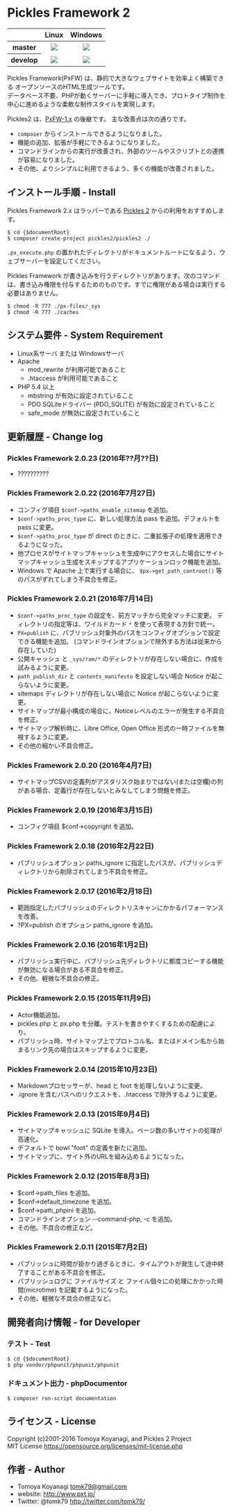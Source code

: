 # Pickles Framework 2

<table>
  <thead>
    <tr>
      <th></th>
      <th>Linux</th>
      <th>Windows</th>
    </tr>
  </thead>
  <tbody>
    <tr>
      <th>master</th>
      <td align="center">
        <a href="https://travis-ci.org/pickles2/px-fw-2.x"><img src="https://secure.travis-ci.org/pickles2/px-fw-2.x.svg?branch=master"></a>
      </td>
      <td align="center">
        <a href="https://ci.appveyor.com/project/tomk79/px-fw-2-x"><img src="https://ci.appveyor.com/api/projects/status/bq8v3bgfrhbvr6rv/branch/master?svg=true"></a>
      </td>
    </tr>
    <tr>
      <th>develop</th>
      <td align="center">
        <a href="https://travis-ci.org/pickles2/px-fw-2.x"><img src="https://secure.travis-ci.org/pickles2/px-fw-2.x.svg?branch=develop"></a>
      </td>
      <td align="center">
        <a href="https://ci.appveyor.com/project/tomk79/px-fw-2-x"><img src="https://ci.appveyor.com/api/projects/status/bq8v3bgfrhbvr6rv/branch/develop?svg=true"></a>
      </td>
    </tr>
  </tbody>
</table>


Pickles Framework(PxFW) は、静的で大きなウェブサイトを効率よく構築できる オープンソースのHTML生成ツールです。<br />
データベース不要、PHPが動くサーバーに手軽に導入でき、プロトタイプ制作を中心に進めるような柔軟な制作スタイルを実現します。

Pickles2 は、[PxFW-1.x](https://github.com/tomk79/PxFW-1.x) の後継です。
主な改善点は次の通りです。

- `composer` からインストールできるようになりました。
- 機能の追加、拡張が手軽にできるようになりました。
- コマンドラインからの実行が改善され、外部のツールやスクリプトとの連携が容易になりました。
- その他、よりシンプルに利用できるよう、多くの機能が改善されました。



## インストール手順 - Install


Pickles Framework 2.x はラッパーである [Pickles 2](https://github.com/pickles2/pickles2) からの利用をおすすめします。

```
$ cd {$documentRoot}
$ composer create-project pickles2/pickles2 ./
```

`.px_execute.php` の置かれたディレクトリがドキュメントルートになるよう、ウェブサーバーを設定してください。

Pickles Framework が書き込みを行うディレクトリがあります。次のコマンドは、書き込み権限を付与するためのものです。すでに権限がある場合は実行する必要はありません。

```
$ chmod -R 777 ./px-files/_sys
$ chmod -R 777 ./caches
```



## システム要件 - System Requirement

- Linux系サーバ または Windowsサーバ
- Apache
  - mod_rewrite が利用可能であること
  - .htaccess が利用可能であること
- PHP 5.4 以上
  - mbstring が有効に設定されていること
  - PDO SQLiteドライバー (PDO_SQLITE) が有効に設定されていること
  - safe_mode が無効に設定されていること


## 更新履歴 - Change log

### Pickles Framework 2.0.23 (2016年??月??日)

- ??????????

### Pickles Framework 2.0.22 (2016年7月27日)

- コンフィグ項目 `$conf->paths_enable_sitemap` を追加。
- `$conf->paths_proc_type` に、新しい処理方法 pass を追加。デフォルトを pass に変更。
- `$conf->paths_proc_type` が direct のときに、二重拡張子の処理を適用できるようになった。
- 他プロセスがサイトマップキャッシュを生成中にアクセスした場合にサイトマップキャッシュ生成をスキップするアプリケーションロック機能を追加。
- Windows で Apache 上で実行する場合に、 `$px->get_path_controot()` 等のパスがずれてしまう不具合を修正。

### Pickles Framework 2.0.21 (2016年7月14日)

- `$conf->paths_proc_type` の設定を、前方マッチから完全マッチに変更。 ディレクトリの指定等は、ワイルドカード `*` を使って表現する方針で統一。
- `PX=publish` に、パブリッシュ対象外のパスをコンフィグオプションで設定できる機能を追加。 (コマンドラインオプションで除外する方法は従来から存在していた)
- 公開キャッシュ と `_sys/ram/*` のディレクトリが存在しない場合に、作成を試みるように変更。
- `path_publish_dir` と `contents_manifesto` を設定しない場合 Notice が起こらないように変更。
- sitemaps ディレクトリが存在しない場合に Notice が起こらないように変更。
- サイトマップが最小構成の場合に、Noticeレベルのエラーが発生する不具合を修正。
- サイトマップ解析時に、Libre Office, Open Office 形式の一時ファイルを無視するように変更。
- その他の細かい不具合修正。

### Pickles Framework 2.0.20 (2016年4月7日)

- サイトマップCSVの定義列がアスタリスク始まりではない(または空欄)の列がある場合、定義行が存在しないとみなしてしまう問題を修正。

### Pickles Framework 2.0.19 (2016年3月15日)

- コンフィグ項目 $conf->copyright を追加。

### Pickles Framework 2.0.18 (2016年2月22日)

- パブリッシュオプション paths_ignore に指定したパスが、パブリッシュディレクトリから削除されてしまう不具合を修正。

### Pickles Framework 2.0.17 (2016年2月18日)

- 範囲指定したパブリッシュのディレクトリスキャンにかかるパフォーマンスを改善。
- ?PX=publish のオプション paths_ignore を追加。

### Pickles Framework 2.0.16 (2016年1月2日)

- パブリッシュ実行中に、パブリッシュ先ディレクトリに都度コピーする機能が無効になる場合がある不具合を修正。
- その他、軽微な不具合の修正。

### Pickles Framework 2.0.15 (2015年11月9日)

- Actor機能追加。
- pickles.php と px.php を分離。テストを書きやすくするための配慮により。
- パブリッシュ時、サイトマップ上でプロトコル名、またはドメイン名から始まるリンク先の場合はスキップするように変更。

### Pickles Framework 2.0.14 (2015年10月23日)

- Markdownプロセッサーが、head と foot を処理しないように変更。
- .ignore を含むパスへのリクエストを、.htaccess で除外するように変更。

### Pickles Framework 2.0.13 (2015年9月4日)

- サイトマップキャッシュに SQLite を導入。ページ数の多いサイトの処理が高速化。
- デフォルトで bowl "foot" の定義を新たに追加。
- サイトマップに、サイト外のURLを組み込めるようになった。

### Pickles Framework 2.0.12 (2015年8月3日)

- $conf->path_files を追加。
- $conf->default_timezone を追加。
- $conf->path_phpini を追加。
- コマンドラインオプション --command-php, -c を追加。
- その他、不具合の修正など。

### Pickles Framework 2.0.11 (2015年7月2日)

- パブリッシュに時間が掛かり過ぎるときに、タイムアウトが発生して途中終了することがある不具合を修正。
- パブリッシュログに ファイルサイズ と ファイル個々にの処理にかかった時間(microtime) を記載するようになった。
- その他、軽微な不具合の修正など。


## 開発者向け情報 - for Developer


### テスト - Test

```
$ cd {$documentRoot}
$ php vendor/phpunit/phpunit/phpunit
```


### ドキュメント出力 - phpDocumentor

```
$ composer run-script documentation
```


## ライセンス - License

Copyright (c)2001-2016 Tomoya Koyanagi, and Pickles 2 Project<br />
MIT License https://opensource.org/licenses/mit-license.php


## 作者 - Author

- Tomoya Koyanagi <tomk79@gmail.com>
- website: <http://www.pxt.jp/>
- Twitter: @tomk79 <http://twitter.com/tomk79/>
